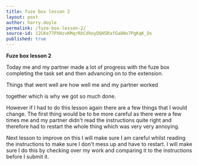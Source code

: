 ```yaml
---
title: fuze box lesson 2
layout: post
author: harry.doyle
permalink: /fuze-box-lesson-2/
source-id: 12CKe77PXHzvKMqrRbCdhoyDQH5RafGa8Nx7PgKqK_Ds
published: true
---
```

**Fuze box lesson 2**

Today me and my partner made a lot of progress with the fuze box completing the task set and then advancing on to the extension.

 Things that went well are how well me and my partner worked 

together which is why we got so much done.

However if I had to do this lesson again there are a few things that I would change. The first thing would be to be more careful as there were a few times me and my partner didn't read the instructions quite right and therefore had to restart the whole thing which was very very annoying.

Next lesson to improve on this I will make sure I am careful whilst reading the instructions to make sure I don't mess up and have to restart. I will make sure I do this by checking over my work and comparing it to the instructions before I submit it.

